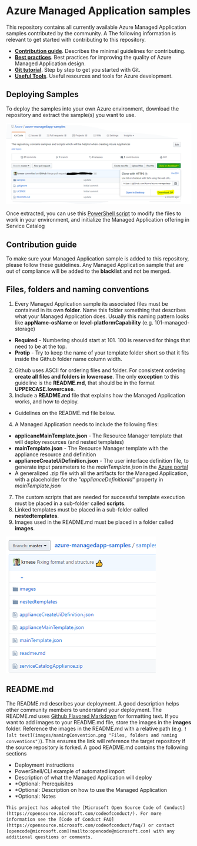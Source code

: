 # Azure Managed Application samples

This repository contains all currently available Azure Managed Application samples contributed by the community. A 
The following information is relevant to get started with contributing to this repository.

+ [**Contribution guide**](/1-contribution-guide/README.md#contribution-guide). Describes the minimal guidelines for contributing.
+ [**Best practices**](/1-contribution-guide/best-practices.md#best-practices). Best practices for improving the quality of Azure Managed Application design.
+ [**Git tutorial**](/1-contribution-guide/git-tutorial.md#git-tutorial). Step by step to get you started with Git.
+ [**Useful Tools**](/1-contribution-guide/useful-tools.md#useful-tools). Useful resources and tools for Azure development.

## Deploying Samples

To deploy the samples into your own Azure environment, download the repository and extract the sample(s) you want to use.

![media](./images/downloadrepo.png)

Once extracted, you can use this [PowerShell script](./psscript.md) to modify the files to work in your environment, and initialize the Managed Application offering in Service Catalog


## Contribution guide

To make sure your Managed Application sample is added to this repository, please follow these guidelines. Any Managed Application sample that are out of compliance will be added to the **blacklist** and not be merged.

## Files, folders and naming conventions

1. Every Managed Application sample its associated files must be contained in its own **folder**. Name this folder something that describes what your Managed Application does. Usually this naming pattern looks like **appName-osName** or **level-platformCapability** (e.g. 101-managed-storage) 
 + **Required** - Numbering should start at 101. 100 is reserved for things that need to be at the top.
 + **Protip** - Try to keep the name of your template folder short so that it fits inside the Github folder name column width.
2. Github uses ASCII for ordering files and folder. For consistent ordering **create all files and folders in lowercase**. The only **exception** to this guideline is the **README.md**, that should be in the format **UPPERCASE.lowercase**.
3. Include a **README.md** file that explains how the Managed Application works, and how to deploy. 
 + Guidelines on the README.md file below.
4. A Managed Application needs to include the following files:
 + **applicaneMainTemplate.json** - The Resource Manager template that will deploy resources (and nested templates)
 + **mainTemplate.json** - The Resource Manager template with the appliance resource and definition
 + **applianceCreateUiDefinition.json** - The user interface definition file, to generate input parameters to the *mainTemplate.json* in the [Azure portal](https://portal.azure.com)
 + A generalized .zip file with all the artifacts for the Managed Application, with a placeholder for the *"applianceDefinitionId"* property in *mainTemplate.json* 
7. The custom scripts that are needed for successful template execution must be placed in a sub-folder called **scripts**.
8. Linked templates must be placed in a sub-folder called **nestedtemplates**.
9. Images used in the README.md must be placed in a folder called **images**. 

![alt text](./images/structure.png "Files, folders and naming conventions")
 
## README.md

The README.md describes your deployment. A good description helps other community members to understand your deployment. The README.md uses [Github Flavored Markdown](https://guides.github.com/features/mastering-markdown/) for formatting text. If you want to add images to your README.md file, store the images in the **images** folder. Reference the images in the README.md with a relative path (e.g. `![alt text](images/namingConvention.png "Files, folders and naming conventions")`). This ensures the link will reference the target repository if the source repository is forked. A good README.md contains the following sections

+ Deployment instructions
+ PowerShell/CLI example of automated import
+ Description of what the Managed Application will deploy
+ *Optional: Prerequisites
+ *Optional: Description on how to use the Managed Application
+ *Optional: Notes


```
This project has adopted the [Microsoft Open Source Code of Conduct](https://opensource.microsoft.com/codeofconduct/). For more information see the [Code of Conduct FAQ](https://opensource.microsoft.com/codeofconduct/faq/) or contact [opencode@microsoft.com](mailto:opencode@microsoft.com) with any additional questions or comments.
```